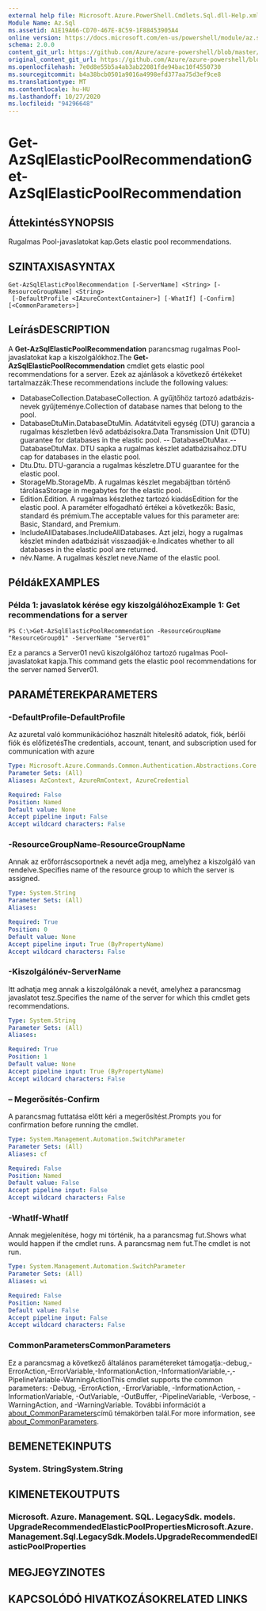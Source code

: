 ```yaml
---
external help file: Microsoft.Azure.PowerShell.Cmdlets.Sql.dll-Help.xml
Module Name: Az.Sql
ms.assetid: A1E19A66-CD70-467E-8C59-1F88453905A4
online version: https://docs.microsoft.com/en-us/powershell/module/az.sql/get-azsqlelasticpoolrecommendation
schema: 2.0.0
content_git_url: https://github.com/Azure/azure-powershell/blob/master/src/Sql/Sql/help/Get-AzSqlElasticPoolRecommendation.md
original_content_git_url: https://github.com/Azure/azure-powershell/blob/master/src/Sql/Sql/help/Get-AzSqlElasticPoolRecommendation.md
ms.openlocfilehash: 7e0d8e55b5a4ab3ab22081fde94bac10f4550730
ms.sourcegitcommit: b4a38bcb0501a9016a4998efd377aa75d3ef9ce8
ms.translationtype: MT
ms.contentlocale: hu-HU
ms.lasthandoff: 10/27/2020
ms.locfileid: "94296648"
---
```

# <span data-ttu-id="c48f0-101">Get-AzSqlElasticPoolRecommendation</span><span class="sxs-lookup"><span data-stu-id="c48f0-101">Get-AzSqlElasticPoolRecommendation</span></span>

## <span data-ttu-id="c48f0-102">Áttekintés</span><span class="sxs-lookup"><span data-stu-id="c48f0-102">SYNOPSIS</span></span>
<span data-ttu-id="c48f0-103">Rugalmas Pool-javaslatokat kap.</span><span class="sxs-lookup"><span data-stu-id="c48f0-103">Gets elastic pool recommendations.</span></span>

## <span data-ttu-id="c48f0-104">SZINTAXISA</span><span class="sxs-lookup"><span data-stu-id="c48f0-104">SYNTAX</span></span>

```
Get-AzSqlElasticPoolRecommendation [-ServerName] <String> [-ResourceGroupName] <String>
 [-DefaultProfile <IAzureContextContainer>] [-WhatIf] [-Confirm] [<CommonParameters>]
```

## <span data-ttu-id="c48f0-105">Leírás</span><span class="sxs-lookup"><span data-stu-id="c48f0-105">DESCRIPTION</span></span>
<span data-ttu-id="c48f0-106">A **Get-AzSqlElasticPoolRecommendation** parancsmag rugalmas Pool-javaslatokat kap a kiszolgálókhoz.</span><span class="sxs-lookup"><span data-stu-id="c48f0-106">The **Get-AzSqlElasticPoolRecommendation** cmdlet gets elastic pool recommendations for a server.</span></span>
<span data-ttu-id="c48f0-107">Ezek az ajánlások a következő értékeket tartalmazzák:</span><span class="sxs-lookup"><span data-stu-id="c48f0-107">These recommendations include the following values:</span></span>
- <span data-ttu-id="c48f0-108">DatabaseCollection.</span><span class="sxs-lookup"><span data-stu-id="c48f0-108">DatabaseCollection.</span></span> <span data-ttu-id="c48f0-109">A gyűjtőhöz tartozó adatbázis-nevek gyűjteménye.</span><span class="sxs-lookup"><span data-stu-id="c48f0-109">Collection of database names that belong to the pool.</span></span> 
- <span data-ttu-id="c48f0-110">DatabaseDtuMin.</span><span class="sxs-lookup"><span data-stu-id="c48f0-110">DatabaseDtuMin.</span></span> <span data-ttu-id="c48f0-111">Adatátviteli egység (DTU) garancia a rugalmas készletben lévő adatbázisokra.</span><span class="sxs-lookup"><span data-stu-id="c48f0-111">Data Transmission Unit (DTU) guarantee for databases in the elastic pool.</span></span> 
 <span data-ttu-id="c48f0-112">-- DatabaseDtuMax.</span><span class="sxs-lookup"><span data-stu-id="c48f0-112">-- DatabaseDtuMax.</span></span> <span data-ttu-id="c48f0-113">DTU sapka a rugalmas készlet adatbázisaihoz.</span><span class="sxs-lookup"><span data-stu-id="c48f0-113">DTU cap for databases in the elastic pool.</span></span> 
- <span data-ttu-id="c48f0-114">Dtu.</span><span class="sxs-lookup"><span data-stu-id="c48f0-114">Dtu.</span></span> <span data-ttu-id="c48f0-115">DTU-garancia a rugalmas készletre.</span><span class="sxs-lookup"><span data-stu-id="c48f0-115">DTU guarantee for the elastic pool.</span></span> 
- <span data-ttu-id="c48f0-116">StorageMb.</span><span class="sxs-lookup"><span data-stu-id="c48f0-116">StorageMb.</span></span> <span data-ttu-id="c48f0-117">A rugalmas készlet megabájtban történő tárolása</span><span class="sxs-lookup"><span data-stu-id="c48f0-117">Storage in megabytes for the elastic pool.</span></span> 
- <span data-ttu-id="c48f0-118">Edition.</span><span class="sxs-lookup"><span data-stu-id="c48f0-118">Edition.</span></span> <span data-ttu-id="c48f0-119">A rugalmas készlethez tartozó kiadás</span><span class="sxs-lookup"><span data-stu-id="c48f0-119">Edition for the elastic pool.</span></span> <span data-ttu-id="c48f0-120">A paraméter elfogadható értékei a következők: Basic, standard és prémium.</span><span class="sxs-lookup"><span data-stu-id="c48f0-120">The acceptable values for this parameter are: Basic, Standard, and Premium.</span></span> 
- <span data-ttu-id="c48f0-121">IncludeAllDatabases.</span><span class="sxs-lookup"><span data-stu-id="c48f0-121">IncludeAllDatabases.</span></span> <span data-ttu-id="c48f0-122">Azt jelzi, hogy a rugalmas készlet minden adatbázisát visszaadják-e.</span><span class="sxs-lookup"><span data-stu-id="c48f0-122">Indicates whether to all databases in the elastic pool are returned.</span></span> 
- <span data-ttu-id="c48f0-123">név.</span><span class="sxs-lookup"><span data-stu-id="c48f0-123">Name.</span></span> <span data-ttu-id="c48f0-124">A rugalmas készlet neve.</span><span class="sxs-lookup"><span data-stu-id="c48f0-124">Name of the elastic pool.</span></span>

## <span data-ttu-id="c48f0-125">Példák</span><span class="sxs-lookup"><span data-stu-id="c48f0-125">EXAMPLES</span></span>

### <span data-ttu-id="c48f0-126">Példa 1: javaslatok kérése egy kiszolgálóhoz</span><span class="sxs-lookup"><span data-stu-id="c48f0-126">Example 1: Get recommendations for a server</span></span>
```
PS C:\>Get-AzSqlElasticPoolRecommendation -ResourceGroupName "ResourceGroup01" -ServerName "Server01"
```

<span data-ttu-id="c48f0-127">Ez a parancs a Server01 nevű kiszolgálóhoz tartozó rugalmas Pool-javaslatokat kapja.</span><span class="sxs-lookup"><span data-stu-id="c48f0-127">This command gets the elastic pool recommendations for the server named Server01.</span></span>

## <span data-ttu-id="c48f0-128">PARAMÉTEREK</span><span class="sxs-lookup"><span data-stu-id="c48f0-128">PARAMETERS</span></span>

### <span data-ttu-id="c48f0-129">-DefaultProfile</span><span class="sxs-lookup"><span data-stu-id="c48f0-129">-DefaultProfile</span></span>
<span data-ttu-id="c48f0-130">Az azuretal való kommunikációhoz használt hitelesítő adatok, fiók, bérlői fiók és előfizetés</span><span class="sxs-lookup"><span data-stu-id="c48f0-130">The credentials, account, tenant, and subscription used for communication with azure</span></span>

```yaml
Type: Microsoft.Azure.Commands.Common.Authentication.Abstractions.Core.IAzureContextContainer
Parameter Sets: (All)
Aliases: AzContext, AzureRmContext, AzureCredential

Required: False
Position: Named
Default value: None
Accept pipeline input: False
Accept wildcard characters: False
```

### <span data-ttu-id="c48f0-131">-ResourceGroupName</span><span class="sxs-lookup"><span data-stu-id="c48f0-131">-ResourceGroupName</span></span>
<span data-ttu-id="c48f0-132">Annak az erőforráscsoportnek a nevét adja meg, amelyhez a kiszolgáló van rendelve.</span><span class="sxs-lookup"><span data-stu-id="c48f0-132">Specifies name of the resource group to which the server is assigned.</span></span>

```yaml
Type: System.String
Parameter Sets: (All)
Aliases:

Required: True
Position: 0
Default value: None
Accept pipeline input: True (ByPropertyName)
Accept wildcard characters: False
```

### <span data-ttu-id="c48f0-133">-Kiszolgálónév</span><span class="sxs-lookup"><span data-stu-id="c48f0-133">-ServerName</span></span>
<span data-ttu-id="c48f0-134">Itt adhatja meg annak a kiszolgálónak a nevét, amelyhez a parancsmag javaslatot tesz.</span><span class="sxs-lookup"><span data-stu-id="c48f0-134">Specifies the name of the server for which this cmdlet gets recommendations.</span></span>

```yaml
Type: System.String
Parameter Sets: (All)
Aliases:

Required: True
Position: 1
Default value: None
Accept pipeline input: True (ByPropertyName)
Accept wildcard characters: False
```

### <span data-ttu-id="c48f0-135">– Megerősítés</span><span class="sxs-lookup"><span data-stu-id="c48f0-135">-Confirm</span></span>
<span data-ttu-id="c48f0-136">A parancsmag futtatása előtt kéri a megerősítést.</span><span class="sxs-lookup"><span data-stu-id="c48f0-136">Prompts you for confirmation before running the cmdlet.</span></span>

```yaml
Type: System.Management.Automation.SwitchParameter
Parameter Sets: (All)
Aliases: cf

Required: False
Position: Named
Default value: False
Accept pipeline input: False
Accept wildcard characters: False
```

### <span data-ttu-id="c48f0-137">-WhatIf</span><span class="sxs-lookup"><span data-stu-id="c48f0-137">-WhatIf</span></span>
<span data-ttu-id="c48f0-138">Annak megjelenítése, hogy mi történik, ha a parancsmag fut.</span><span class="sxs-lookup"><span data-stu-id="c48f0-138">Shows what would happen if the cmdlet runs.</span></span>
<span data-ttu-id="c48f0-139">A parancsmag nem fut.</span><span class="sxs-lookup"><span data-stu-id="c48f0-139">The cmdlet is not run.</span></span>

```yaml
Type: System.Management.Automation.SwitchParameter
Parameter Sets: (All)
Aliases: wi

Required: False
Position: Named
Default value: False
Accept pipeline input: False
Accept wildcard characters: False
```

### <span data-ttu-id="c48f0-140">CommonParameters</span><span class="sxs-lookup"><span data-stu-id="c48f0-140">CommonParameters</span></span>
<span data-ttu-id="c48f0-141">Ez a parancsmag a következő általános paramétereket támogatja:-debug,-ErrorAction,-ErrorVariable,-InformationAction,-InformationVariable,-,-PipelineVariable-WarningAction</span><span class="sxs-lookup"><span data-stu-id="c48f0-141">This cmdlet supports the common parameters: -Debug, -ErrorAction, -ErrorVariable, -InformationAction, -InformationVariable, -OutVariable, -OutBuffer, -PipelineVariable, -Verbose, -WarningAction, and -WarningVariable.</span></span> <span data-ttu-id="c48f0-142">További információt a [about_CommonParameters](http://go.microsoft.com/fwlink/?LinkID=113216)című témakörben talál.</span><span class="sxs-lookup"><span data-stu-id="c48f0-142">For more information, see [about_CommonParameters](http://go.microsoft.com/fwlink/?LinkID=113216).</span></span>

## <span data-ttu-id="c48f0-143">BEMENETEK</span><span class="sxs-lookup"><span data-stu-id="c48f0-143">INPUTS</span></span>

### <span data-ttu-id="c48f0-144">System. String</span><span class="sxs-lookup"><span data-stu-id="c48f0-144">System.String</span></span>

## <span data-ttu-id="c48f0-145">KIMENETEK</span><span class="sxs-lookup"><span data-stu-id="c48f0-145">OUTPUTS</span></span>

### <span data-ttu-id="c48f0-146">Microsoft. Azure. Management. SQL. LegacySdk. models. UpgradeRecommendedElasticPoolProperties</span><span class="sxs-lookup"><span data-stu-id="c48f0-146">Microsoft.Azure.Management.Sql.LegacySdk.Models.UpgradeRecommendedElasticPoolProperties</span></span>

## <span data-ttu-id="c48f0-147">MEGJEGYZI</span><span class="sxs-lookup"><span data-stu-id="c48f0-147">NOTES</span></span>

## <span data-ttu-id="c48f0-148">KAPCSOLÓDÓ HIVATKOZÁSOK</span><span class="sxs-lookup"><span data-stu-id="c48f0-148">RELATED LINKS</span></span>

